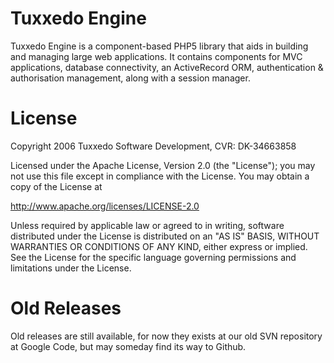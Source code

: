 Tuxxedo Engine
==============

Tuxxedo Engine is a component-based PHP5 library that aids in building and
managing large web applications. It contains components for MVC applications,
database connectivity, an ActiveRecord ORM, authentication & authorisation 
management, along with a session manager.


License
=======

Copyright 2006 Tuxxedo Software Development, CVR: DK-34663858

Licensed under the Apache License, Version 2.0 (the "License");
you may not use this file except in compliance with the License.
You may obtain a copy of the License at

   http://www.apache.org/licenses/LICENSE-2.0

Unless required by applicable law or agreed to in writing, software
distributed under the License is distributed on an "AS IS" BASIS,
WITHOUT WARRANTIES OR CONDITIONS OF ANY KIND, either express or implied.
See the License for the specific language governing permissions and
limitations under the License.


Old Releases
============

Old releases are still available, for now they exists at our old SVN 
repository at Google Code, but may someday find its way to Github.